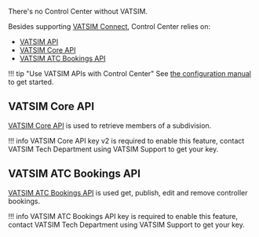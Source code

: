 <!-- markdownlint-disable first-line-heading -->

There's no Control Center without VATSIM.

Besides supporting [VATSIM Connect](./vatsim-connect.md), Control Center relies on:

 * [VATSIM API][vatsim-api]
 * [VATSIM Core API][vatsim-core-api]
 * [VATSIM ATC Bookings API][vatsim-atc-bookings-api]

!!! tip "Use VATSIM APIs with Control Center"
    See [the configuration manual](../configuration/index.md#vatsim) to get started.

## VATSIM Core API

[VATSIM Core API][vatsim-core-api] is used to retrieve members of a subdivision.

!!! info
    VATSIM Core API key v2 is required to enable this feature, contact VATSIM Tech Department using VATSIM Support to get your key.

## VATSIM ATC Bookings API

[VATSIM ATC Bookings API][vatsim-atc-bookings-api] is used get, publish, edit and remove controller bookings.

!!! info
    VATSIM ATC Bookings API key is required to enable this feature, contact VATSIM Tech Department using VATSIM Support to get your key.

[vatsim-api]: https://api.vatsim.net/api/
[vatsim-core-api]: https://vatsim.dev/api/core-api
[vatsim-atc-bookings-api]: https://atc-bookings.vatsim.net/api-doc
